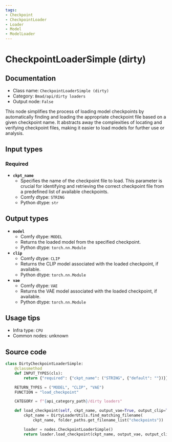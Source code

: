 ```yaml
---
tags:
- Checkpoint
- CheckpointLoader
- Loader
- Model
- ModelLoader
---
```


# CheckpointLoaderSimple (dirty)
## Documentation
- Class name: `CheckpointLoaderSimple (dirty)`
- Category: `Bmad/api/dirty loaders`
- Output node: `False`

This node simplifies the process of loading model checkpoints by automatically finding and loading the appropriate checkpoint file based on a given checkpoint name. It abstracts away the complexities of locating and verifying checkpoint files, making it easier to load models for further use or analysis.
## Input types
### Required
- **`ckpt_name`**
    - Specifies the name of the checkpoint file to load. This parameter is crucial for identifying and retrieving the correct checkpoint file from a predefined list of available checkpoints.
    - Comfy dtype: `STRING`
    - Python dtype: `str`
## Output types
- **`model`**
    - Comfy dtype: `MODEL`
    - Returns the loaded model from the specified checkpoint.
    - Python dtype: `torch.nn.Module`
- **`clip`**
    - Comfy dtype: `CLIP`
    - Returns the CLIP model associated with the loaded checkpoint, if available.
    - Python dtype: `torch.nn.Module`
- **`vae`**
    - Comfy dtype: `VAE`
    - Returns the VAE model associated with the loaded checkpoint, if available.
    - Python dtype: `torch.nn.Module`
## Usage tips
- Infra type: `CPU`
- Common nodes: unknown


## Source code
```python
class DirtyCheckpointLoaderSimple:
    @classmethod
    def INPUT_TYPES(cls):
        return {"required": {"ckpt_name": ("STRING", {"default": ""})}}

    RETURN_TYPES = ("MODEL", "CLIP", "VAE")
    FUNCTION = "load_checkpoint"

    CATEGORY = f"{api_category_path}/dirty loaders"

    def load_checkpoint(self, ckpt_name, output_vae=True, output_clip=True):
        ckpt_name = DirtyLoaderUtils.find_matching_filename(
            ckpt_name, folder_paths.get_filename_list("checkpoints"))

        loader = nodes.CheckpointLoaderSimple()
        return loader.load_checkpoint(ckpt_name, output_vae, output_clip)

```
